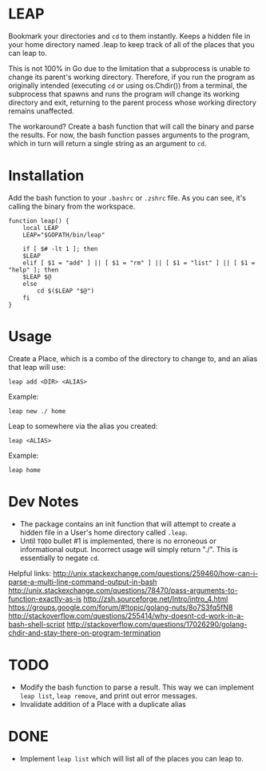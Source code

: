 # LEAP

Bookmark your directories and `cd` to them instantly. Keeps a hidden file in your home directory named .leap to keep track of all of the places that you can leap to.

This is not 100% in Go due to the limitation that a subprocess is unable to change its parent's working directory. Therefore, if you run the program as originally intended (executing `cd` or using os.Chdir()) from a terminal, the subprocess that spawns and runs the program will change its working directory and exit, returning to the parent process whose working directory remains unaffected.

The workaround? Create a bash function that will call the binary and parse the results. For now, the bash function passes arguments to the program, which in turn will return a single string as an argument to `cd`.

# Installation

Add the bash function to your `.bashrc` or `.zshrc` file. As you can see, it's calling the binary from the workspace.
```
function leap() {
    local LEAP
    LEAP="$GOPATH/bin/leap"

    if [ $# -lt 1 ]; then
	$LEAP
    elif [ $1 = "add" ] || [ $1 = "rm" ] || [ $1 = "list" ] || [ $1 = "help" ]; then
	$LEAP $@
    else
        cd $($LEAP "$@")
    fi
}

```

# Usage

Create a Place, which is a combo of the directory to change to, and an alias that leap will use:
```
leap add <DIR> <ALIAS>
```

Example:
```
leap new ./ home
```

Leap to somewhere via the alias you created:
```
leap <ALIAS>
```

Example:
```
leap home
```

# Dev Notes

- The package contains an init function that will attempt to create a hidden file in a User's home directory called `.leap`.
- Until `TODO` bullet #1 is implemented, there is no erroneous or informational output. Incorrect usage will simply return "./". This is essentially to negate `cd`.

Helpful links:
http://unix.stackexchange.com/questions/259460/how-can-i-parse-a-multi-line-command-output-in-bash
http://unix.stackexchange.com/questions/78470/pass-arguments-to-function-exactly-as-is
http://zsh.sourceforge.net/Intro/intro_4.html
https://groups.google.com/forum/#!topic/golang-nuts/8o7S3fq5fN8
http://stackoverflow.com/questions/255414/why-doesnt-cd-work-in-a-bash-shell-script
http://stackoverflow.com/questions/17026290/golang-chdir-and-stay-there-on-program-termination


# TODO

- Modify the bash function to parse a result. This way we can implement `leap list`, `leap remove`, and print out error messages.
- Invalidate addition of a Place with a duplicate alias


# DONE

- Implement `leap list` which will list all of the places you can leap to.